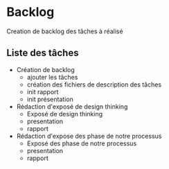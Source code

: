 # Backlog

Creation de backlog des tâches à réalisé

## Liste des tâches

- Création de backlog
  - ajouter les tâches
  - création des fichiers de description des tâches
  - init rapport
  - init présentation
- Rédaction d'exposé de design thinking
  - Exposé de design thinking
  - presentation
  - rapport
- Rédaction d'expose des phase de notre processus
  - Exposé des phase de notre processus
  - presentation
  - rapport
